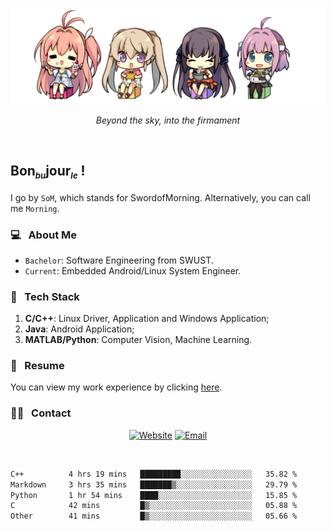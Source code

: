 <img src="./pic/Aokana.png">
<p align="center"><em>Beyond the sky, into the firmament</em></p>

<br/>

## Bon<sub><em><font size=2>bu</font></em></sub>jour<sub><em><font size=2>le</font></em></sub> !

I go by `SoM`, which stands for SwordofMorning. Alternatively, you can call me `Morning`.

### 💻 &nbsp; About Me

- `Bachelor`: Software Engineering from SWUST.
- `Current`: Embedded Android/Linux System Engineer.

### 🔧 &nbsp; Tech Stack

1. **C/C++**: Linux Driver, Application and Windows Application;
2. **Java**: Android Application;
3. **MATLAB/Python**: Computer Vision, Machine Learning.

### 📝 &nbsp; Resume

You can view my work experience by clicking <a href="https://swordofmorning.com/index.php/contact/">here</a>.

### 🤝🏻 &nbsp; Contact

<p align="center">
<a href="https://swordofmorning.com/"><img alt="Website" src="https://img.shields.io/badge/Website-swordofmorning.com-blue?style=flat-square&logo=google-chrome"></a>
<a href="mailto:master@xiaojintao.email
"><img alt="Email" src="https://img.shields.io/badge/Email-master@xiaojintao.email-blue?style=flat-square&logo=gmail"></a>
</p>

<br/>

<!--START_SECTION:waka-->

```txt
C++          4 hrs 19 mins   █████████░░░░░░░░░░░░░░░░   35.82 %
Markdown     3 hrs 35 mins   ███████▒░░░░░░░░░░░░░░░░░   29.79 %
Python       1 hr 54 mins    ████░░░░░░░░░░░░░░░░░░░░░   15.85 %
C            42 mins         █▒░░░░░░░░░░░░░░░░░░░░░░░   05.88 %
Other        41 mins         █▒░░░░░░░░░░░░░░░░░░░░░░░   05.66 %
```

<!--END_SECTION:waka-->
